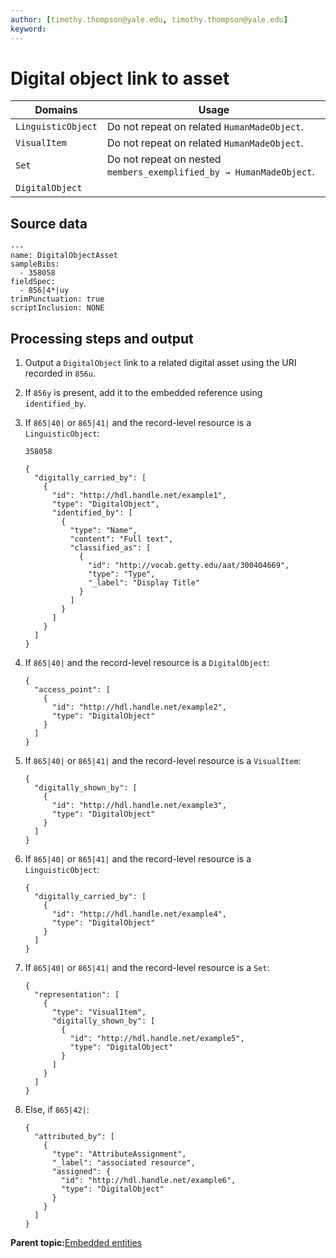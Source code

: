```yaml
---
author: [timothy.thompson@yale.edu, timothy.thompson@yale.edu]
keyword: 
---
```


# Digital object link to asset

|Domains|Usage|
|-------|-----|
|`LinguisticObject`|Do not repeat on related `HumanMadeObject`.|
|`VisualItem`|Do not repeat on related `HumanMadeObject`.|
|`Set`|Do not repeat on nested `members_exemplified_by → HumanMadeObject`.|
|`DigitalObject`| |

## Source data

```
---
name: DigitalObjectAsset
sampleBibs:
  - 358058
fieldSpec:  
  - 856|4*|uy
trimPunctuation: true
scriptInclusion: NONE
```

## Processing steps and output

1.  Output a `DigitalObject` link to a related digital asset using the URI recorded in `856u`.

2.  If `856y` is present, add it to the embedded reference using `identified_by`.

3.  If `865|40|` or `865|41|` and the record-level resource is a `LinguisticObject`:

    `358058`

    ```
    {
      "digitally_carried_by": [
        {
          "id": "http://hdl.handle.net/example1",
          "type": "DigitalObject",
          "identified_by": [
            {
              "type": "Name",
              "content": "Full text",
              "classified_as": [
                {
                  "id": "http://vocab.getty.edu/aat/300404669",
                  "type": "Type",
                  "_label": "Display Title"
                }
              ]
            }
          ]
        }
      ]
    }
    ```

4.  If `865|40|` and the record-level resource is a `DigitalObject`:

    ```
    {
      "access_point": [
        {
          "id": "http://hdl.handle.net/example2",
          "type": "DigitalObject"
        }
      ]
    }
    ```

5.  If `865|40|` or `865|41|` and the record-level resource is a `VisualItem`:

    ```
    {
      "digitally_shown_by": [
        {
          "id": "http://hdl.handle.net/example3",
          "type": "DigitalObject"
        }
      ]
    }
    ```

6.  If `865|40|` or `865|41|` and the record-level resource is a `LinguisticObject`:

    ```
    {
      "digitally_carried_by": [
        {
          "id": "http://hdl.handle.net/example4",
          "type": "DigitalObject"
        }
      ]
    }
    ```

7.  If `865|40|` or `865|41|` and the record-level resource is a `Set`:

    ```
    {
      "representation": [
        {      
          "type": "VisualItem",
          "digitally_shown_by": [
            {
              "id": "http://hdl.handle.net/example5",
              "type": "DigitalObject"
            }
          ]
        }
      ]
    }
    ```

8.  Else, if `865|42|`:

    ```
    {
      "attributed_by": [
        {
          "type": "AttributeAssignment",
          "_label": "associated resource",
          "assigned": {
            "id": "http://hdl.handle.net/example6",
            "type": "DigitalObject"
          }
        }
      ]
    }
    ```


**Parent topic:**[Embedded entities](../concepts/lux_embedded_entities.md)

